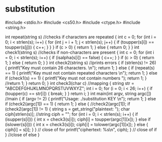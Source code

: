 # substitution
#include <stdio.h>
#include <cs50.h>
#include <ctype.h>
#include <string.h>

int repeat(string s) //checks if characters are repeated
{
    int c = 0;
    for (int i = 0; i < strlen(s); i++)
    {
        for (int j = i + 1; j < strlen(s); j++)
        {
            if (toupper(s[i]) == toupper(s[j]))
            {
                c++;
            }
        }
    }
    if (c > 0)
    {
        return 1;
    }
    else
    {
        return 0;
    }
}
int check1(string s) //checks if non-characters are present
{
    int c = 0;
    for (int i = 0; i < strlen(s); i++)
    {
        if (isalpha(s[i]) == false)
        {
            c++;
        }
    }
    if (c > 0)
    {
        return 1;
    }
    else
    {
        return 0;
    }
}
int check2(string s) //prints errors
{
    if (strlen(s) != 26)
    {
        printf("Key must contain 26 characters. \n");
        return 1;
    }
    else
    {
        if (repeat(s) == 1)
        {
            printf("Key must not contain repeated characters \n");
            return 1;
        }
        else if (check1(s) == 1)
        {
            printf("Key must not contain numbers ");
            return 1;
        }
        //return 1;
    }
    return 0;
}
int check3(char c) //mapping
{
    string str = "ABCDEFGHIJKLMNOPQRSTUVWXYZ";
    int i = 0;
    for (i = 0; i < 26; i++)
    {
        if (toupper(c) == str[i])
        {
            break;
        }
    }
    return i;
}
int main(int argv, string argc[]) //main
{
    if (argv != 2)
    {
        printf("Usage: ./substitution KEY \n");
        return 1;
    }
    else if (check2(argc[1]) == 1)
    {
        return 1;
    }
    else
    {
        //check2(argc[1]);
        if (check2(argc[1]) != 1)
        {
            string s = get_string("plaintext: ");
            char ciph[strlen(s)];
            //string ciph = "";
            for (int i = 0; i < strlen(s); i++)
            {
                if (isupper(s[i]))
                {
                    int x = check3(s[i]);
                    ciph[i] = toupper(argc[1][x]);
                }
                else if (islower(s[i]))
                {
                    int x = check3(s[i]);
                    ciph[i] = tolower(argc[1][x]);
                }
                else
                {
                    ciph[i] = s[i];
                }
            } // close of for
            printf("ciphertext: %s\n", ciph);
        } // close of if
    } //close of else
}
